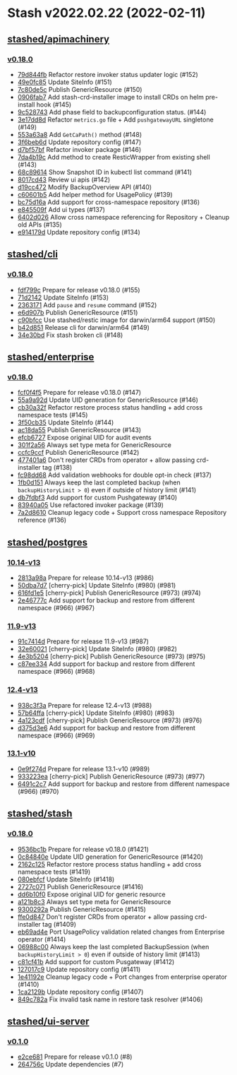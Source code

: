 # Stash v2022.02.22 (2022-02-11)


## [stashed/apimachinery](https://github.com/stashed/apimachinery)

### [v0.18.0](https://github.com/stashed/apimachinery/releases/tag/v0.18.0)

- [79d844fb](https://github.com/stashed/apimachinery/commit/79d844fb) Refactor restore invoker status updater logic (#152)
- [49e0fc85](https://github.com/stashed/apimachinery/commit/49e0fc85) Update SiteInfo (#151)
- [7c80de5c](https://github.com/stashed/apimachinery/commit/7c80de5c) Publish GenericResource (#150)
- [0906fab7](https://github.com/stashed/apimachinery/commit/0906fab7) Add stash-crd-installer image to install CRDs on helm pre-install hook (#145)
- [9c528743](https://github.com/stashed/apimachinery/commit/9c528743) Add phase field to backupconfiguration status. (#144)
- [3e17dd8d](https://github.com/stashed/apimachinery/commit/3e17dd8d) Refactor `metrics.go` file + Add `pushgatewayURL` singletone (#149)
- [553a63a8](https://github.com/stashed/apimachinery/commit/553a63a8) Add `GetCaPath()` method (#148)
- [3f6beb6d](https://github.com/stashed/apimachinery/commit/3f6beb6d) Update repository config (#147)
- [d7bf57bf](https://github.com/stashed/apimachinery/commit/d7bf57bf) Refactor invoker package (#146)
- [7da4b19c](https://github.com/stashed/apimachinery/commit/7da4b19c) Add method to create ResticWrapper from existing shell (#143)
- [68c89614](https://github.com/stashed/apimachinery/commit/68c89614) Show Snapshot ID in kubectl list command (#141)
- [8017cd43](https://github.com/stashed/apimachinery/commit/8017cd43) Review ui apis (#142)
- [d19cc472](https://github.com/stashed/apimachinery/commit/d19cc472) Modify BackupOverview API (#140)
- [c60601b5](https://github.com/stashed/apimachinery/commit/c60601b5) Add helper method for UsagePolicy (#139)
- [bc75d16a](https://github.com/stashed/apimachinery/commit/bc75d16a) Add support for cross-namespace repository (#136)
- [e845509f](https://github.com/stashed/apimachinery/commit/e845509f) Add ui types (#137)
- [6402d026](https://github.com/stashed/apimachinery/commit/6402d026) Allow cross namespace referencing for Repository + Cleanup old APIs (#135)
- [e914179d](https://github.com/stashed/apimachinery/commit/e914179d) Update repository config (#134)



## [stashed/cli](https://github.com/stashed/cli)

### [v0.18.0](https://github.com/stashed/cli/releases/tag/v0.18.0)

- [fdf799c](https://github.com/stashed/cli/commit/fdf799c) Prepare for release v0.18.0 (#155)
- [71d2142](https://github.com/stashed/cli/commit/71d2142) Update SiteInfo (#153)
- [2363171](https://github.com/stashed/cli/commit/2363171) Add `pause` and  `resume` command (#152)
- [e6d907b](https://github.com/stashed/cli/commit/e6d907b) Publish GenericResource (#151)
- [c90bfcc](https://github.com/stashed/cli/commit/c90bfcc) Use stashed/restic image for darwin/arm64 support (#150)
- [b42d851](https://github.com/stashed/cli/commit/b42d851) Release cli for darwin/arm64 (#149)
- [34e30bd](https://github.com/stashed/cli/commit/34e30bd) Fix stash broken cli (#148)



## [stashed/enterprise](https://github.com/stashed/enterprise)

### [v0.18.0](https://github.com/stashed/enterprise/releases/tag/v0.18.0)

- [fcf0f4f5](https://github.com/stashed/enterprise/commit/fcf0f4f5) Prepare for release v0.18.0 (#147)
- [55a9a92d](https://github.com/stashed/enterprise/commit/55a9a92d) Update UID generation for GenericResource (#146)
- [cb30a32f](https://github.com/stashed/enterprise/commit/cb30a32f) Refactor restore process status handling + add cross namespace tests (#145)
- [3f50cb35](https://github.com/stashed/enterprise/commit/3f50cb35) Update SiteInfo (#144)
- [ac18da55](https://github.com/stashed/enterprise/commit/ac18da55) Publish GenericResource (#143)
- [efcb6727](https://github.com/stashed/enterprise/commit/efcb6727) Expose original UID for audit events
- [301f2a56](https://github.com/stashed/enterprise/commit/301f2a56) Always set type meta for GenericResource
- [ccfc9ccf](https://github.com/stashed/enterprise/commit/ccfc9ccf) Publish GenericResource (#142)
- [477401a6](https://github.com/stashed/enterprise/commit/477401a6) Don't register CRDs from operator + allow passing crd-installer tag (#138)
- [fc98dd68](https://github.com/stashed/enterprise/commit/fc98dd68) Add validation webhooks for double opt-in check (#137)
- [1fb0d151](https://github.com/stashed/enterprise/commit/1fb0d151) Always keep the last completed backup (when `backupHistoryLimit > 0`) even if outside of history limit (#141)
- [db7fdbf3](https://github.com/stashed/enterprise/commit/db7fdbf3) Add support for custom Pushgateway (#140)
- [83940a05](https://github.com/stashed/enterprise/commit/83940a05) Use refactored invoker package (#139)
- [7a2d8610](https://github.com/stashed/enterprise/commit/7a2d8610) Cleanup legacy code + Support cross namespace Repository reference (#136)



## [stashed/postgres](https://github.com/stashed/postgres)

### [10.14-v13](https://github.com/stashed/postgres/releases/tag/10.14-v13)

- [2813a98a](https://github.com/stashed/postgres/commit/2813a98a) Prepare for release 10.14-v13 (#986)
- [50dba7d7](https://github.com/stashed/postgres/commit/50dba7d7) [cherry-pick] Update SiteInfo (#980) (#981)
- [616fd1e5](https://github.com/stashed/postgres/commit/616fd1e5) [cherry-pick] Publish GenericResource (#973) (#974)
- [2e46777c](https://github.com/stashed/postgres/commit/2e46777c) Add support for backup and restore from different namespace (#966) (#967)


### [11.9-v13](https://github.com/stashed/postgres/releases/tag/11.9-v13)

- [91c7414d](https://github.com/stashed/postgres/commit/91c7414d) Prepare for release 11.9-v13 (#987)
- [32e60021](https://github.com/stashed/postgres/commit/32e60021) [cherry-pick] Update SiteInfo (#980) (#982)
- [4e3b5204](https://github.com/stashed/postgres/commit/4e3b5204) [cherry-pick] Publish GenericResource (#973) (#975)
- [c87ee334](https://github.com/stashed/postgres/commit/c87ee334) Add support for backup and restore from different namespace (#966) (#968)


### [12.4-v13](https://github.com/stashed/postgres/releases/tag/12.4-v13)

- [938c3f3a](https://github.com/stashed/postgres/commit/938c3f3a) Prepare for release 12.4-v13 (#988)
- [57b64ffa](https://github.com/stashed/postgres/commit/57b64ffa) [cherry-pick] Update SiteInfo (#980) (#983)
- [4a123cdf](https://github.com/stashed/postgres/commit/4a123cdf) [cherry-pick] Publish GenericResource (#973) (#976)
- [d375d3e6](https://github.com/stashed/postgres/commit/d375d3e6) Add support for backup and restore from different namespace (#966) (#969)


### [13.1-v10](https://github.com/stashed/postgres/releases/tag/13.1-v10)

- [0e9f274d](https://github.com/stashed/postgres/commit/0e9f274d) Prepare for release 13.1-v10 (#989)
- [933223ea](https://github.com/stashed/postgres/commit/933223ea) [cherry-pick] Publish GenericResource (#973) (#977)
- [6491c2c7](https://github.com/stashed/postgres/commit/6491c2c7) Add support for backup and restore from different namespace (#966) (#970)



## [stashed/stash](https://github.com/stashed/stash)

### [v0.18.0](https://github.com/stashed/stash/releases/tag/v0.18.0)

- [9536bc1b](https://github.com/stashed/stash/commit/9536bc1b) Prepare for release v0.18.0 (#1421)
- [0c84840e](https://github.com/stashed/stash/commit/0c84840e) Update UID generation for GenericResource (#1420)
- [2162c125](https://github.com/stashed/stash/commit/2162c125) Refactor restore process status handling + add cross namespace tests (#1419)
- [080ebfcf](https://github.com/stashed/stash/commit/080ebfcf) Update SiteInfo (#1418)
- [2727c071](https://github.com/stashed/stash/commit/2727c071) Publish GenericResource (#1416)
- [dd6b10f0](https://github.com/stashed/stash/commit/dd6b10f0) Expose original UID for generic resource
- [a121b8c3](https://github.com/stashed/stash/commit/a121b8c3) Always set type meta for GenericResource
- [9300292a](https://github.com/stashed/stash/commit/9300292a) Publish GenericResource (#1415)
- [ffe0d847](https://github.com/stashed/stash/commit/ffe0d847) Don't register CRDs from operator + allow passing crd-installer tag (#1409)
- [eb69ad4e](https://github.com/stashed/stash/commit/eb69ad4e) Port UsagePolicy validation related changes from Enterprise operator (#1414)
- [06988c00](https://github.com/stashed/stash/commit/06988c00) Always keep the last completed BackupSession (when `backupHistoryLimit > 0`) even if outside of history limit (#1413)
- [c81cf41b](https://github.com/stashed/stash/commit/c81cf41b) Add support for custom Pusgateway (#1412)
- [127017c9](https://github.com/stashed/stash/commit/127017c9) Update repository config (#1411)
- [1e41192e](https://github.com/stashed/stash/commit/1e41192e) Cleanup legacy code + Port changes from enterprise operator (#1410)
- [1ca2129b](https://github.com/stashed/stash/commit/1ca2129b) Update repository config (#1407)
- [849c782a](https://github.com/stashed/stash/commit/849c782a) Fix invalid task name in restore task resolver (#1406)



## [stashed/ui-server](https://github.com/stashed/ui-server)

### [v0.1.0](https://github.com/stashed/ui-server/releases/tag/v0.1.0)

- [e2ce681](https://github.com/stashed/ui-server/commit/e2ce681) Prepare for release v0.1.0 (#8)
- [264756c](https://github.com/stashed/ui-server/commit/264756c) Update dependencies (#7)



